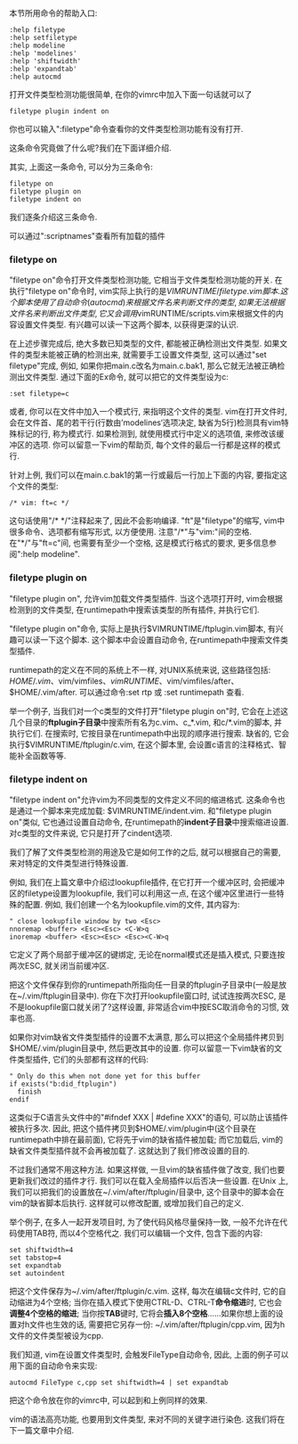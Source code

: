 本节所用命令的帮助入口: 

```
:help filetype
:help setfiletype
:help modeline
:help 'modelines'
:help 'shiftwidth'
:help 'expandtab'
:help autocmd
```

打开文件类型检测功能很简单, 在你的vimrc中加入下面一句话就可以了

```
filetype plugin indent on 
```

你也可以输入":filetype"命令查看你的文件类型检测功能有没有打开. 

这条命令究竟做了什么呢?我们在下面详细介绍. 

其实, 上面这一条命令, 可以分为三条命令: 

```
filetype on
filetype plugin on
filetype indent on 
```

我们逐条介绍这三条命令. 

可以通过":scriptnames"查看所有加载的插件

### filetype on

"filetype on"命令打开文件类型检测功能, 它相当于文件类型检测功能的开关. 在执行"filetype on"命令时, vim实际上执行的是$VIMRUNTIME/filetype.vim脚本. 这个脚本使用了自动命令(autocmd)来根据文件名来判断文件的类型, 如果无法根据文件名来判断出文件类型, 它又会调用$vimRUNTIME/scripts.vim来根据文件的内容设置文件类型. 有兴趣可以读一下这两个脚本, 以获得更深的认识. 

在上述步骤完成后, 绝大多数已知类型的文件, 都能被正确检测出文件类型. 如果文件的类型未能被正确的检测出来, 就需要手工设置文件类型, 这可以通过"set filetype"完成, 例如, 如果你把main.c改名为main.c.bak1, 那么它就无法被正确检测出文件类型. 通过下面的Ex命令, 就可以把它的文件类型设为c: 

```
:set filetype=c 
```

或者, 你可以在文件中加入一个模式行, 来指明这个文件的类型. vim在打开文件时, 会在文件首、尾的若干行(行数由’modelines‘选项决定, 缺省为5行)检测具有vim特殊标记的行, 称为模式行. 如果检测到, 就使用模式行中定义的选项值, 来修改该缓冲区的选项. 你可以留意一下vim的帮助页, 每个文件的最后一行都是这样的模式行. 

针对上例, 我们可以在main.c.bak1的第一行或最后一行加上下面的内容, 要指定这个文件的类型: 

```
/* vim: ft=c */ 
```

这句话使用"\/\* \*\/"注释起来了, 因此不会影响编译. "ft"是"filetype"的缩写, vim中很多命令、选项都有缩写形式, 以方便使用. 注意"\/\*"与"vim:"间的空格. 在"\*\/"与"ft=c"间, 也需要有至少一个空格, 这是模式行格式的要求, 更多信息参阅":help modeline". 

### filetype plugin on

"filetype plugin on", 允许vim加载文件类型插件. 当这个选项打开时, vim会根据检测到的文件类型, 在runtimepath中搜索该类型的所有插件, 并执行它们. 

"filetype plugin on"命令, 实际上是执行$VIMRUNTIME/ftplugin.vim脚本, 有兴趣可以读一下这个脚本. 这个脚本中会设置自动命令, 在runtimepath中搜索文件类型插件. 

runtimepath的定义在不同的系统上不一样, 对UNIX系统来说, 这些路径包括: $HOME/.vim、$vim/vimfiles、$vimRUNTIME、$vim/vimfiles/after、$HOME/.vim/after. 可以通过命令:set rtp 或 :set runtimepath 查看. 

举一个例子, 当我们对一个c类型的文件打开"filetype plugin on"时, 它会在上述这几个目录的**ftplugin子目录**中搜索所有名为c.vim、c_\*.vim, 和c/\*.vim的脚本, 并执行它们. 在搜索时, 它按目录在runtimepath中出现的顺序进行搜索. 缺省的, 它会执行$VIMRUNTIME/ftplugin/c.vim, 在这个脚本里, 会设置c语言的注释格式、智能补全函数等等. 

### filetype indent on

"filetype indent on"允许vim为不同类型的文件定义不同的缩进格式. 这条命令也是通过一个脚本来完成加载: $VIMRUNTIME/indent.vim. 和"filetype plugin on"类似, 它也通过设置自动命令, 在runtimepath的**indent子目录**中搜索缩进设置. 对c类型的文件来说, 它只是打开了cindent选项. 

我们了解了文件类型检测的用途及它是如何工作的之后, 就可以根据自己的需要, 来对特定的文件类型进行特殊设置. 

例如, 我们在上篇文章中介绍过lookupfile插件, 在它打开一个缓冲区时, 会把缓冲区的filetype设置为lookupfile, 我们可以利用这一点, 在这个缓冲区里进行一些特殊的配置. 例如, 我们创建一个名为lookupfile.vim的文件, 其内容为: 

```
" close lookupfile window by two <Esc>
nnoremap <buffer> <Esc><Esc> <C-W>q
inoremap <buffer> <Esc><Esc> <Esc><C-W>q 
```

它定义了两个局部于缓冲区的键绑定, 无论在normal模式还是插入模式, 只要连按两次ESC, 就关闭当前缓冲区. 

把这个文件保存到你的runtimepath所指向任一目录的ftplugin子目录中(一般是放在~/.vim/ftplugin目录中). 你在下次打开lookupfile窗口时, 试试连按两次ESC, 是不是lookupfile窗口就关闭了?这样设置, 非常适合vim中按ESC取消命令的习惯, 效率也高. 

如果你对vim缺省文件类型插件的设置不太满意, 那么可以把这个全局插件拷贝到$HOME/.vim/plugin目录中, 然后更改其中的设置. 你可以留意一下vim缺省的文件类型插件, 它们的头部都有这样的代码: 

```
" Only do this when not done yet for this buffer
if exists("b:did_ftplugin")
  finish
endif 
```

这类似于C语言头文件中的"#ifndef XXX | #define XXX"的语句, 可以防止该插件被执行多次. 因此, 把这个插件拷贝到$HOME/.vim/plugin中(这个目录在runtimepath中排在最前面), 它将先于vim的缺省插件被加载; 而它加载后, vim的缺省文件类型插件就不会再被加载了. 这就达到了我们修改设置的目的. 

不过我们通常不用这种方法. 如果这样做, 一旦vim的缺省插件做了改变, 我们也要更新我们改过的插件才行. 我们可以在载入全局插件以后否决一些设置. 在Unix 上, 我们可以把我们的设置放在~/.vim/after/ftplugin/目录中, 这个目录中的脚本会在vim的缺省脚本后执行. 这样就可以修改配置, 或增加我们自己的定义. 

举个例子, 在多人一起开发项目时, 为了使代码风格尽量保持一致, 一般不允许在代码使用TAB符, 而以4个空格代之. 我们可以编辑一个文件, 包含下面的内容: 

```
set shiftwidth=4
set tabstop=4
set expandtab 
set autoindent
```

把这个文件保存为\~/.vim/after/ftplugin/c.vim. 这样, 每次在编辑c文件时, 它的自动缩进为4个空格; 当你在插入模式下使用CTRL-D、CTRL-T**命令缩进**时, 它也会**调整4个空格的缩进**; 当你按**TAB**键时, 它将会**插入8个空格**……如果你想上面的设置对h文件也生效的话, 需要把它另存一份: \~/.vim/after/ftplugin/cpp.vim, 因为h文件的文件类型被设为cpp. 

我们知道, vim在设置文件类型时, 会触发FileType自动命令, 因此, 上面的例子可以用下面的自动命令来实现: 

```
autocmd FileType c,cpp set shiftwidth=4 | set expandtab 
```

把这个命令放在你的vimrc中, 可以起到和上例同样的效果. 

vim的语法高亮功能, 也要用到文件类型, 来对不同的关键字进行染色. 这我们将在下一篇文章中介绍. 